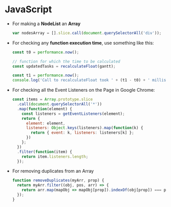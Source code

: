 # JavaScript

- For making a **NodeList** an **Array**

  ```javascript
  var nodesArray = [].slice.call(document.querySelectorAll('div'));
  ```

- For checking any **function execution time**, use something like this:

  ```javascript
  const t0 = performance.now();

  // function for which the time to be calculated
  const updatedTasks = recalculateFloat(gantt);

  const t1 = performance.now();
  console.log('Call to recalculateFloat took ' + (t1 - t0) + ' milliseconds.');
  ```

- For checking all the Event Listeners on the Page in Google Chrome:

  ```javascript
  const items = Array.prototype.slice
    .call(document.querySelectorAll('*'))
    .map(function(element) {
      const listeners = getEventListeners(element);
      return {
        element: element,
        listeners: Object.keys(listeners).map(function(k) {
          return { event: k, listeners: listeners[k] };
        })
      };
    })
    .filter(function(item) {
      return item.listeners.length;
    });
  ```

- For removing duplicates from an Array

  ```javascript
  function removeDuplicates(myArr, prop) {
    return myArr.filter((obj, pos, arr) => {
      return arr.map(mapObj => mapObj[prop]).indexOf(obj[prop]) === pos;
    });
  }
  ```
